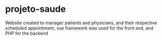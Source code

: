 # projeto-saude
 Website created to manager patients and physicians, and their respective scheduled appointment, vue framework was used for the front and, and PHP for the backend
